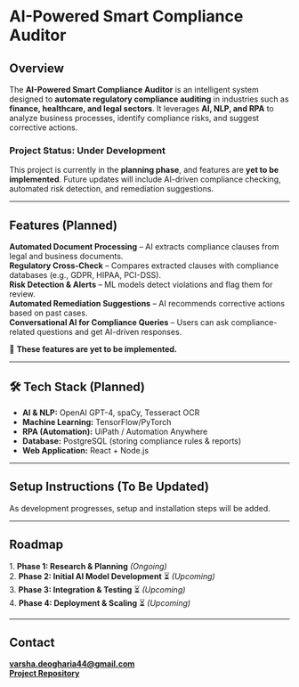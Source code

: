 # AI-Powered Smart Compliance Auditor

## Overview
The **AI-Powered Smart Compliance Auditor** is an intelligent system designed to **automate regulatory compliance auditing** in industries such as **finance, healthcare, and legal sectors**. It leverages **AI, NLP, and RPA** to analyze business processes, identify compliance risks, and suggest corrective actions.

### Project Status: **Under Development**
This project is currently in the **planning phase**, and features are **yet to be implemented**. Future updates will include AI-driven compliance checking, automated risk detection, and remediation suggestions.

---

## Features (Planned)
 **Automated Document Processing** – AI extracts compliance clauses from legal and business documents.  
 **Regulatory Cross-Check** – Compares extracted clauses with compliance databases (e.g., GDPR, HIPAA, PCI-DSS).  
**Risk Detection & Alerts** – ML models detect violations and flag them for review.  
**Automated Remediation Suggestions** – AI recommends corrective actions based on past cases.  
**Conversational AI for Compliance Queries** – Users can ask compliance-related questions and get AI-driven responses.  

🚧 **These features are yet to be implemented.**  

---

## 🛠️ Tech Stack (Planned)
- **AI & NLP:** OpenAI GPT-4, spaCy, Tesseract OCR  
- **Machine Learning:** TensorFlow/PyTorch  
- **RPA (Automation):** UiPath / Automation Anywhere  
- **Database:** PostgreSQL (storing compliance rules & reports)  
- **Web Application:** React + Node.js  

---

##  Setup Instructions (To Be Updated)
As development progresses, setup and installation steps will be added.

---

## Roadmap
1️. **Phase 1: Research & Planning** *(Ongoing)*  
2️. **Phase 2: Initial AI Model Development** ⏳ *(Upcoming)*  
3. **Phase 3: Integration & Testing** ⏳ *(Upcoming)*  
4️. **Phase 4: Deployment & Scaling** ⏳ *(Upcoming)*  

---

## Contact
**varsha.deogharia44@gmail.com**  
**[Project Repository](https://github.com/varsha589/AI-Powered-Smart-Compliance-Auditor)**
